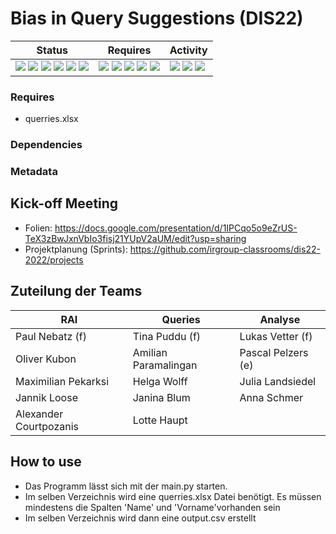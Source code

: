 # Bias in Query Suggestions (DIS22)

|Status|Requires|Activity|
|-|-|-|
![](https://img.shields.io/github/languages/top/irgroup-classrooms/dis22-2022) ![](https://img.shields.io/github/v/tag/irgroup-classrooms/dis22-2022?include_prereleases&label=release) ![](https://img.shields.io/github/license/irgroup-classrooms/dis22-2022?label=license) ![](https://img.shields.io/github/workflow/status/irgroup-classrooms/dis22-2022/rai%20integration%20testing?logo=GitHub&label=IT) ![](https://img.shields.io/github/workflow/status/irgroup-classrooms/dis22-2022/rai%20unit%20testing?logo=GitHub&label=UT) ![](https://img.shields.io/github/workflow/status/irgroup-classrooms/dis22-2022/rai%20linting?logo=GitHub&label=Code%20Quality) | ![](https://img.shields.io/github/pipenv/locked/python-version/irgroup-classrooms/dis22-2022) ![](https://img.shields.io/github/pipenv/locked/dependency-version/irgroup-classrooms/dis22-2022/numpy) ![](https://img.shields.io/github/pipenv/locked/dependency-version/irgroup-classrooms/dis22-2022/requests) ![](https://img.shields.io/github/pipenv/locked/dependency-version/irgroup-classrooms/dis22-2022/bs4) ![](https://img.shields.io/github/pipenv/locked/dependency-version/irgroup-classrooms/dis22-2022/pandas)| ![](https://img.shields.io/github/last-commit/irgroup-classrooms/dis22-2022) ![](https://img.shields.io/github/contributors/irgroup-classrooms/dis22-2022) ![](https://img.shields.io/github/downloads/irgroup-classrooms/dis22-2022/total)

### Requires
- querries.xlsx

### Dependencies

### Metadata






## Kick-off Meeting

* Folien: https://docs.google.com/presentation/d/1IPCqo5o9eZrUS-TeX3zBwJxnVbIo3fisj21YUpV2aUM/edit?usp=sharing
* Projektplanung (Sprints): https://github.com/irgroup-classrooms/dis22-2022/projects

## Zuteilung der Teams

|RAI                    |Queries              |Analyse            |
|-----------------------|---------------------|-------------------|
|Paul Nebatz (f)        |Tina Puddu (f)       |Lukas Vetter (f)   |
|Oliver Kubon           |Amilian Paramalingan |Pascal Pelzers (e) |
|Maximilian Pekarksi    |Helga Wolff          |Julia Landsiedel   |
|Jannik Loose           |Janina Blum          |Anna Schmer        |
|Alexander Courtpozanis |Lotte Haupt          |                   |


## How to use
- Das Programm lässt sich mit der main.py starten. 
- Im selben Verzeichnis wird eine querries.xlsx Datei benötigt. Es müssen mindestens die Spalten 'Name' und 'Vorname'vorhanden sein
- Im selben Verzeichnis wird dann eine output.csv erstellt